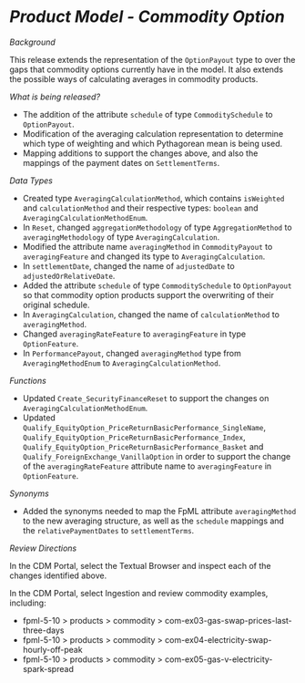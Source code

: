 # *Product Model - Commodity Option*

_Background_

This release extends the representation of the `OptionPayout` type to over the gaps that commodity options currently have in the model. It also extends the possible ways of calculating averages in commodity products.

_What is being released?_

- The addition of the attribute `schedule` of type `CommoditySchedule` to `OptionPayout`.
- Modification of the averaging calculation representation to determine which type of weighting and which Pythagorean mean is being used.
- Mapping additions to support the changes above, and also the mappings of the payment dates on `SettlementTerms`.

_Data Types_

- Created type `AveragingCalculationMethod`, which contains `isWeighted` and `calculationMethod` and their respective types: `boolean` and `AveragingCalculationMethodEnum`.
- In `Reset`, changed `aggregationMethodology` of type `AggregationMethod` to `averagingMethodology` of type `AveragingCalculation`.
- Modified the attribute name `averagingMethod` in `CommodityPayout` to `averagingFeature` and changed its type to `AveragingCalculation`.
- In `settlementDate`, changed the name of `adjustedDate` to `adjustedOrRelativeDate`.
- Added the attribute `schedule` of type `CommoditySchedule` to `OptionPayout` so that commodity option products support the overwriting of their original schedule.
- In `AveragingCalculation`, changed the name of `calculationMethod` to `averagingMethod`.
- Changed `averagingRateFeature` to `averagingFeature` in type `OptionFeature`.
- In `PerformancePayout`, changed `averagingMethod` type from `AveragingMethodEnum` to `AveragingCalculationMethod`.

_Functions_

- Updated `Create_SecurityFinanceReset` to support the changes on `AveragingCalculationMethodEnum`.
- Updated `Qualify_EquityOption_PriceReturnBasicPerformance_SingleName`, `Qualify_EquityOption_PriceReturnBasicPerformance_Index`, `Qualify_EquityOption_PriceReturnBasicPerformance_Basket` and  `Qualify_ForeignExchange_VanillaOption` in order to support the change of the `averagingRateFeature` attribute name to `averagingFeature` in `OptionFeature`.

_Synonyms_

- Added the synonyms needed to map the FpML attribute `averagingMethod` to the new averaging structure, as well as the `schedule` mappings and the `relativePaymentDates` to `settlementTerms`.

_Review Directions_

In the CDM Portal, select the Textual Browser and inspect each of the changes identified above.

In the CDM Portal, select Ingestion and review commodity examples, including:

- fpml-5-10 > products > commodity > com-ex03-gas-swap-prices-last-three-days
- fpml-5-10 > products > commodity > com-ex04-electricity-swap-hourly-off-peak
- fpml-5-10 > products > commodity > com-ex05-gas-v-electricity-spark-spread